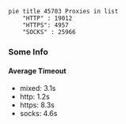 
```mermaid
pie title 45703 Proxies in list
    "HTTP" : 19012
    "HTTPS": 4957
    "SOCKS" : 25966
```

### Some Info
#### Average Timeout

- mixed: 3.1s
- http: 1.2s
- https: 8.3s
- socks: 4.6s
